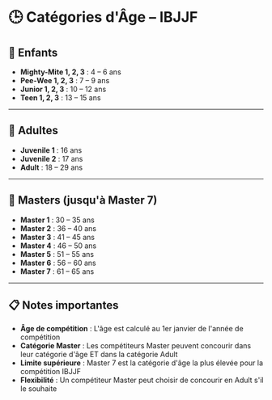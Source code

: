 # 🕒 Catégories d'Âge – IBJJF

## 🧒 Enfants

* **Mighty-Mite 1, 2, 3** : 4 – 6 ans
* **Pee-Wee 1, 2, 3** : 7 – 9 ans
* **Junior 1, 2, 3** : 10 – 12 ans
* **Teen 1, 2, 3** : 13 – 15 ans

---

## 👤 Adultes

* **Juvenile 1** : 16 ans
* **Juvenile 2** : 17 ans
* **Adult** : 18 – 29 ans

---

## 👴 Masters (jusqu'à Master 7)

* **Master 1** : 30 – 35 ans
* **Master 2** : 36 – 40 ans
* **Master 3** : 41 – 45 ans
* **Master 4** : 46 – 50 ans
* **Master 5** : 51 – 55 ans
* **Master 6** : 56 – 60 ans
* **Master 7** : 61 – 65 ans

---

## 📋 Notes importantes

- **Âge de compétition** : L'âge est calculé au 1er janvier de l'année de compétition
- **Catégorie Master** : Les compétiteurs Master peuvent concourir dans leur catégorie d'âge ET dans la catégorie Adult
- **Limite supérieure** : Master 7 est la catégorie d'âge la plus élevée pour la compétition IBJJF
- **Flexibilité** : Un compétiteur Master peut choisir de concourir en Adult s'il le souhaite
